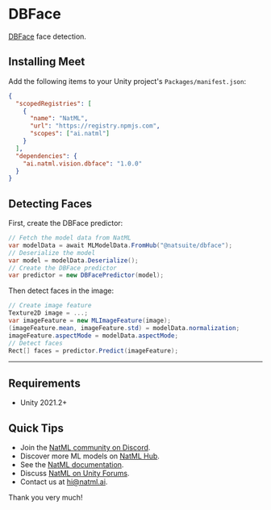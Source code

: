 # DBFace
[DBFace](https://github.com/dlunion/DBFace) face detection.

## Installing Meet
Add the following items to your Unity project's `Packages/manifest.json`:
```json
{
  "scopedRegistries": [
    {
      "name": "NatML",
      "url": "https://registry.npmjs.com",
      "scopes": ["ai.natml"]
    }
  ],
  "dependencies": {
    "ai.natml.vision.dbface": "1.0.0"
  }
}
```

## Detecting Faces
First, create the DBFace predictor:
```csharp
// Fetch the model data from NatML
var modelData = await MLModelData.FromHub("@natsuite/dbface");
// Deserialize the model
var model = modelData.Deserialize();
// Create the DBFace predictor
var predictor = new DBFacePredictor(model);
```

Then detect faces in the image:
```csharp
// Create image feature
Texture2D image = ...;
var imageFeature = new MLImageFeature(image);
(imageFeature.mean, imageFeature.std) = modelData.normalization;
imageFeature.aspectMode = modelData.aspectMode;
// Detect faces
Rect[] faces = predictor.Predict(imageFeature);
```

___

## Requirements
- Unity 2021.2+

## Quick Tips
- Join the [NatML community on Discord](https://hub.natml.ai/community).
- Discover more ML models on [NatML Hub](https://hub.natml.ai).
- See the [NatML documentation](https://docs.natml.ai/unity).
- Discuss [NatML on Unity Forums](https://forum.unity.com/threads/open-beta-natml-machine-learning-runtime.1109339/).
- Contact us at [hi@natml.ai](mailto:hi@natml.ai).

Thank you very much!